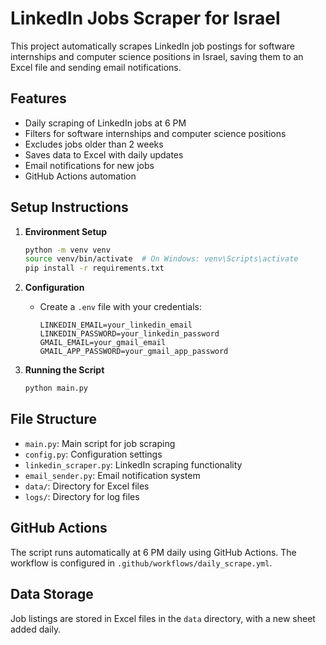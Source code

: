 # LinkedIn Jobs Scraper for Israel

This project automatically scrapes LinkedIn job postings for software internships and computer science positions in Israel, saving them to an Excel file and sending email notifications.

## Features

- Daily scraping of LinkedIn jobs at 6 PM
- Filters for software internships and computer science positions
- Excludes jobs older than 2 weeks
- Saves data to Excel with daily updates
- Email notifications for new jobs
- GitHub Actions automation

## Setup Instructions

1. **Environment Setup**
   ```bash
   python -m venv venv
   source venv/bin/activate  # On Windows: venv\Scripts\activate
   pip install -r requirements.txt
   ```

2. **Configuration**
   - Create a `.env` file with your credentials:
     ```
     LINKEDIN_EMAIL=your_linkedin_email
     LINKEDIN_PASSWORD=your_linkedin_password
     GMAIL_EMAIL=your_gmail_email
     GMAIL_APP_PASSWORD=your_gmail_app_password
     ```

3. **Running the Script**
   ```bash
   python main.py
   ```

## File Structure

- `main.py`: Main script for job scraping
- `config.py`: Configuration settings
- `linkedin_scraper.py`: LinkedIn scraping functionality
- `email_sender.py`: Email notification system
- `data/`: Directory for Excel files
- `logs/`: Directory for log files

## GitHub Actions

The script runs automatically at 6 PM daily using GitHub Actions. The workflow is configured in `.github/workflows/daily_scrape.yml`.

## Data Storage

Job listings are stored in Excel files in the `data` directory, with a new sheet added daily. 